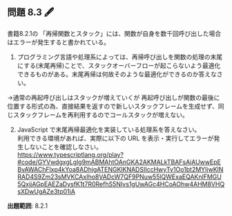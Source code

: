 ## 問題 8.3 🖋️
書籍8.2.1の 「再帰関数とスタック」には、関数が自身を数千回呼び出した場合はエラーが発生すると書かれている。
1. プログラミング言語や処理系によっては、再帰呼び出しを関数の処理の末尾にする(末尾再帰)ことで、スタックオーバーフローが起こらないよう最適化できるものがある。末尾再帰は何故そのような最適化ができるのか答えなさい。

→通常の再起呼び出しはスタックが増えていくが
再起呼び出しが関数の最後に位置する形式の為、直接結果を返すので新しいスタックフレームを生成せず、同じスタックフレームを再利用するのでコールスタックが増えない。


2. JavaScript で末尾再帰最適化を実装している処理系を答えなさい。  
   利用できる環境があれば、実際に以下の URL を表示・実行してエラーが発生しないことを確認しなさい。  
   https://www.typescriptlang.org/play?#code/GYVwdgxgLglg9mABMAhtOAnGKA2AKMALkTBAFsAjAUwwEpEBvAWAChFlxp4kYoa8ADhjgATENGKlKNADSIIccHwyTy1Oo1bt2MYIjwKlNRAD4S9Zm23sMVKCAxIho8VADcW7QF9PNuw55lQWExaEQAKnlFMGU5QxjjAGpEAEZaDysfK1t7R0RefhS5NIys1gUwAGc4HCoAOhw4AHM8VHQsXDwUgAZe3tp01iA




**出題範囲**: 8.2.1


